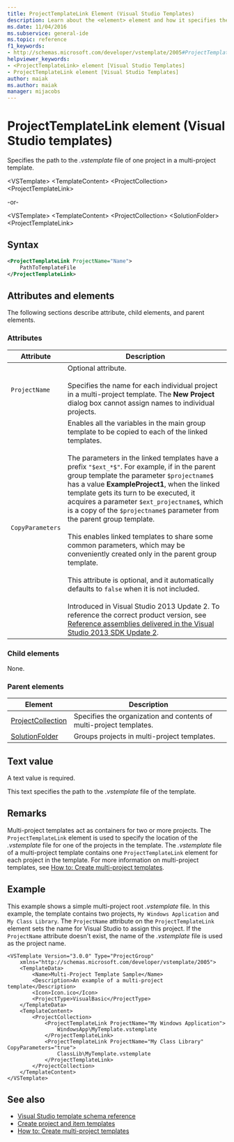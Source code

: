 ```yaml
---
title: ProjectTemplateLink Element (Visual Studio Templates)
description: Learn about the <element> element and how it specifies the path to the .vstemplate file of one project in a multi-project template.
ms.date: 11/04/2016
ms.subservice: general-ide
ms.topic: reference
f1_keywords:
- http://schemas.microsoft.com/developer/vstemplate/2005#ProjectTemplateLink
helpviewer_keywords:
- <ProjectTemplateLink> element [Visual Studio Templates]
- ProjectTemplateLink element [Visual Studio Templates]
author: maiak
ms.author: maiak
manager: mijacobs
---
```

# ProjectTemplateLink element (Visual Studio templates)

Specifies the path to the *.vstemplate* file of one project in a multi-project template.

 \<VSTemplate>
 \<TemplateContent>
 \<ProjectCollection>
 \<ProjectTemplateLink>

  -or-

\<VSTemplate>
 \<TemplateContent>
 \<ProjectCollection>
 \<SolutionFolder>
 \<ProjectTemplateLink>

## Syntax

```xml
<ProjectTemplateLink ProjectName="Name">
    PathToTemplateFile
</ProjectTemplateLink>
```

## Attributes and elements
 The following sections describe attribute, child elements, and parent elements.

### Attributes

|Attribute|Description|
|---------------|-----------------|
|`ProjectName`|Optional attribute.<br /><br /> Specifies the name for each individual project in a multi-project template. The **New Project** dialog box cannot assign names to individual projects.|
|`CopyParameters`|Enables all the variables in the main group template to be copied to each of the linked templates.<br /><br /> The parameters in the linked templates have a prefix `"$ext_*$"`. For example, if in the parent group template the parameter `$projectname$` has a value **ExampleProject1**, when the linked template gets its turn to be executed, it acquires a parameter `$ext_projectname$`, which is a copy of the `$projectname$` parameter from the parent group template.<br /><br /> This enables linked templates to share some common parameters, which may be conveniently created only in the parent group template.<br /><br /> This attribute is optional, and it automatically defaults to `false` when it is not included.<br /><br /> Introduced in Visual Studio 2013 Update 2. To reference the correct product version, see [Reference assemblies delivered in the Visual Studio 2013 SDK Update 2](/previous-versions/dn632168(v=vs.120)).|

### Child elements
 None.

### Parent elements

|Element|Description|
|-------------|-----------------|
|[ProjectCollection](../extensibility/projectcollection-element-visual-studio-templates.md)|Specifies the organization and contents of multi-project templates.|
|[SolutionFolder](../extensibility/solutionfolder-element-visual-studio-templates.md)|Groups projects in multi-project templates.|

## Text value
 A text value is required.

 This text specifies the path to the *.vstemplate* file of the template.

## Remarks
 Multi-project templates act as containers for two or more projects. The `ProjectTemplateLink` element is used to specify the location of the *.vstemplate* file for one of the projects in the template. The *.vstemplate* file of a multi-project template contains one `ProjectTemplateLink` element for each project in the template. For more information on multi-project templates, see [How to: Create multi-project templates](../ide/how-to-create-multi-project-templates.md).

## Example
 This example shows a simple multi-project root *.vstemplate* file. In this example, the template contains two projects, `My Windows Application` and `My Class Library`. The `ProjectName` attribute on the `ProjectTemplateLink` element sets the name for Visual Studio to assign this project. If the `ProjectName` attribute doesn't exist, the name of the *.vstemplate* file is used as the project name.

```
<VSTemplate Version="3.0.0" Type="ProjectGroup"
    xmlns="http://schemas.microsoft.com/developer/vstemplate/2005">
    <TemplateData>
        <Name>Multi-Project Template Sample</Name>
        <Description>An example of a multi-project template</Description>
        <Icon>Icon.ico</Icon>
        <ProjectType>VisualBasic</ProjectType>
    </TemplateData>
    <TemplateContent>
        <ProjectCollection>
            <ProjectTemplateLink ProjectName="My Windows Application">
                WindowsApp\MyTemplate.vstemplate
            </ProjectTemplateLink>
            <ProjectTemplateLink ProjectName="My Class Library" CopyParameters="true">
                ClassLib\MyTemplate.vstemplate
            </ProjectTemplateLink>
        </ProjectCollection>
    </TemplateContent>
</VSTemplate>
```

## See also
- [Visual Studio template schema reference](../extensibility/visual-studio-template-schema-reference.md)
- [Create project and item templates](../ide/creating-project-and-item-templates.md)
- [How to: Create multi-project templates](../ide/how-to-create-multi-project-templates.md)